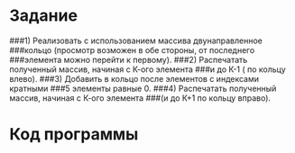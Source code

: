 # Задание
###1) Реализовать с использованием массива двунаправленное
###кольцо (просмотр возможен в обе стороны, от последнего
###элемента можно перейти к первому).
###2) Распечатать полученный массив, начиная с К-ого элемента
###и до К-1 ( по кольцу влево).
###3) Добавить в кольцо после элементов с индексами кратными
###5 элементы равные 0.
###4) Распечатать полученный массив, начиная с К-ого элемента
###(и до К+1 по кольцу вправо).
# Код программы
